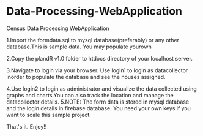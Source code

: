 # Data-Processing-WebApplication
Census Data Processing WebApplication

1.Import the formdata.sql to mysql database(preferably) or any other database.This is sample data. You may populate yourown

2.Copy the plandR v1.0 folder to htdocs directory of your localhost server.

3.Navigate to login via your browser. Use login1 to login as datacollector inorder to populate the database and see the houses assigned.

4.Use login2 to login as administrator and visualize the data collected using graphs and charts.You can also track the location and manage the
  datacollector details.
5.NOTE:
  The form data is stored in mysql database and the login details in firebase database. You need your own keys if you want to scale this sample project.


That's it. Enjoy!!
